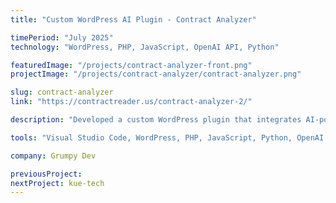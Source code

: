 ```yaml
---
title: "Custom WordPress AI Plugin - Contract Analyzer"

timePeriod: "July 2025"
technology: "WordPress, PHP, JavaScript, OpenAI API, Python"

featuredImage: "/projects/contract-analyzer-front.png"
projectImage: "/projects/contract-analyzer/contract-analyzer.png"

slug: contract-analyzer
link: "https://contractreader.us/contract-analyzer-2/"

description: "Developed a custom WordPress plugin that integrates AI-powered document analysis. The plugin collects user emails and uploaded PDFs, sends them to a Python server that converts PDFs to text, then forwards the text to a language model agent to generate intelligent responses. It also adds PDFs to the WordPress media library and allows admins to configure server URLs and prompt templates via the WordPress dashboard."

tools: "Visual Studio Code, WordPress, PHP, JavaScript, Python, OpenAI API, Git"

company: Grumpy Dev

previousProject:
nextProject: kue-tech
---
```

